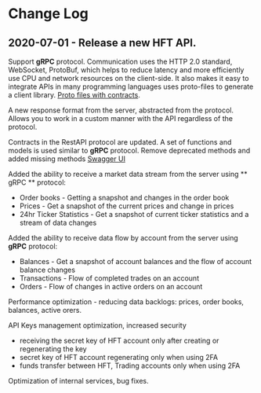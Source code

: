 # Change Log

## 2020-07-01 - Release a new HFT API.

Support **gRPC** protocol.
Communication uses the HTTP 2.0 standard, WebSocket, ProtoBuf, which helps to reduce latency and more efficiently use CPU and network resources on the client-side. It also makes it easy to integrate APIs in many programming languages uses proto-files to generate a client library. [Proto files with contracts](https://github.com/swisschain/Lykke-HftApi-Docs/tree/master/grpc_proto_contracts).

A new response format from the server, abstracted from the protocol. Allows you to work in a custom manner with the API regardless of the protocol.

Contracts in the RestAPI protocol are updated. A set of functions and models is used similar to **gRPC** protocol. Remove deprecated methods and added missing methods [Swagger UI](https://hft-apiv2.lykke.com/swagger/ui/index.html)

Added the ability to receive a market data stream from the server using ** gRPC ** protocol:

* Order books - Getting a snapshot and changes in the order book
* Prices - Get a snapshot of the current prices and change in prices
* 24hr Ticker Statistics - Get a snapshot of current ticker statistics and a stream of data changes

Added the ability to receive data flow by account from the server using **gRPC** protocol:

* Balances - Get a snapshot of account balances and the flow of account balance changes
* Transactions - Flow of completed trades on an account
* Orders - Flow of changes in active orders on an account

Performance optimization - reducing data backlogs: prices, order books, balances, active orers.

API Keys management optimization, increased security

* receiving the secret key of HFT account only after creating or regenerating the key
* secret key of HFT account regenerating only when using 2FA
* funds transfer between HFT, Trading accounts only when using 2FA

Optimization of internal services, bug fixes.



